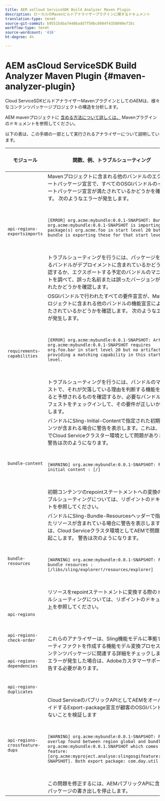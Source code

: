 ```yaml
---
title: AEM asCloud ServiceSDK Build Analyzer Maven Plugin
description: ローカルのMavenビルドアナライザープラグインに関するドキュメント
translation-type: tm+mt
source-git-commit: b95515dba74486add7f50bc8984f4358090e735c
workflow-type: tm+mt
source-wordcount: '416'
ht-degree: 4%

---
```



# AEM asCloud ServiceSDK Build Analyzer Maven Plugin {#maven-analyzer-plugin}

Cloud ServiceSDKビルドアナライザーMavenプラグインとしてのAEMは、様々なコンテンツパッケージプロジェクトの構造を分析します。

AEM mavenプロジェクトに [含める方法について詳しくは、](https://github.com/adobe/aemanalyser-maven-plugin/blob/main/aemanalyser-maven-plugin/README.md) Mavenプラグインのドキュメントを参照してください。

以下の表は、この手順の一部として実行されるアナライザーについて説明しています。 <!-- Note that some are executed in the local SDK, while others are only executed during the Cloud Manager pipeline deployment. -->

| モジュール | 関数、例、トラブルシューティング | ローカル SDK | Cloud Manager |
|---|---|---|---|
| `api-regions-exportsimports` | Mavenプロジェクトに含まれる他のバンドルのエクスポートパッケージ宣言で、すべてのOSGIバンドルのインポートパッケージ宣言が満たされているかどうかを確認します。 次のようなエラーが発生します。 <p> </p> `[ERROR] org.acme:mybundle:0.0.1-SNAPSHOT: Bundle org.acme:mybundle:0.0.1-SNAPSHOT is importing package(s) org.acme.foo in start level 20 but no bundle is exporting these for that start level.`<p> </p>トラブルシューティングを行うには、パッケージを提供するバンドルがデプロイメントに含まれているかどうかを確認するか、エクスポートする予定のバンドルのマニフェストを調べて、誤った名前または誤ったバージョンが使用されたかどうかを確認します。 | はい | はい |
| `requirements-capabilities` | OSGIバンドルで行われたすべての要件宣言が、Mavenプロジェクトに含まれる他のバンドルの機能宣言によって満たされているかどうかを確認します。 次のようなエラーが発生します。 <p> </p> `[ERROR] org.acme:mybundle:0.0.1-SNAPSHOT: Artifact org.acme:mybundle:0.0.1-SNAPSHOT requires org.foo.bar in start level 20 but no artifact is providing a matching capability in this start level.`<p> </p> トラブルシューティングを行うには、バンドルのマニフェストで、それが欠落している理由を判断する機能を宣言すると予想されるものを確認するか、必要なバンドルのマニフェストをチェックインして、その要件が正しいかを確認します。 | はい | はい |
| `bundle-content` | バンドルにSling-Initial-Contentで指定された初期コンテンツが含まれる場合に警告を表示します。これは、AEMでCloud Serviceクラスター環境として問題があります。 警告は次のようになります。 <p> </p> `[WARNING] org.acme:mybundle:0.0.1-SNAPSHOT: Found initial content : [/]` <p> </p>初期コンテンツのrepointステートメントへの変換のトラブルシューティングについては、リポイントのドキュメントを参照してください。 | はい | はい |
| `bundle-resources` | バンドルにSling-Bundle-Resourcesヘッダーで指定されたリソースが含まれている場合に警告を表示します。これは、Cloud Serviceクラスタ環境としてAEMで問題を引き起こします。 警告は次のようになります。<p> </p> `[WARNING] org.acme:mybundle:0.0.1-SNAPSHOT: Found bundle resources : [/libs/sling/explorer!/resources/explorer]`<p> </p> リソースをrepointステートメントに変換する際のトラブルシューティングについては、リポイントのドキュメ [ント](https://experienceleague.adobe.com/docs/experience-manager-cloud-service/implementing/developing/aem-project-content-package-structure.html?lang=en#repo-init)を参照してください。 | はい | はい |
| `api-regions`<p> </p>`api-regions-check-order`<p> </p>`api-regions-dependencies`<p> </p>`api-regions-duplicates` | これらのアナライザーは、Sling機能モデルに準拠するアーティファクトを作成する機能モデル変換プロセス [](https://experienceleague.adobe.com/docs/experience-manager-cloud-service/implementing/deploying/overview.html?lang=en#deploying) （コンテンツパッケージに関連する詳細をチェックします）。 エラーが発生した場合は、Adobeカスタマーサポートに報告する必要があります。 | はい | はい |
| `api-regions-crossfeature-dups` | Cloud ServiceのパブリックAPIとしてAEMをオーバーライドするExport-package宣言が顧客のOSGIバンドルにないことを検証します<p> </p>`[WARNING] org.acme:mybundle:0.0.1-SNAPSHOT: Package overlap found between region global and bundle org.acme:mybundle:0.0.1.SNAPSHOT which comes from feature: [org.acme:myproject.analyse:slingosgifeature:0.0.1-SNAPSHOT]. Both export package: com.day.util`<p> </p>この問題を修正するには、AEMパブリックAPIに含まれるパッケージの書き出しを停止します。 | はい | はい |